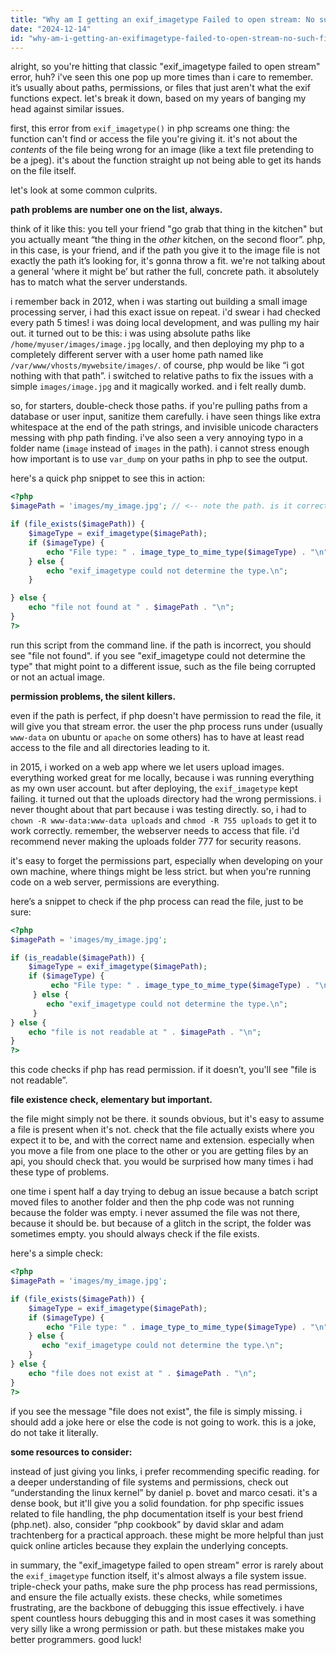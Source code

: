 ```yaml
---
title: "Why am I getting an exif_imagetype Failed to open stream: No such file or directory in?"
date: "2024-12-14"
id: "why-am-i-getting-an-exifimagetype-failed-to-open-stream-no-such-file-or-directory-in"
---
```


alright, so you're hitting that classic "exif_imagetype failed to open stream" error, huh? i've seen this one pop up more times than i care to remember. it’s usually about paths, permissions, or files that just aren't what the exif functions expect. let's break it down, based on my years of banging my head against similar issues.

first, this error from `exif_imagetype()` in php screams one thing: the function can't find or access the file you're giving it. it's not about the *contents* of the file being wrong for an image (like a text file pretending to be a jpeg). it's about the function straight up not being able to get its hands on the file itself.

let's look at some common culprits.

**path problems are number one on the list, always.**

think of it like this: you tell your friend "go grab that thing in the kitchen" but you actually meant “the thing in the *other* kitchen, on the second floor”. php, in this case, is your friend, and if the path you give it to the image file is not exactly the path it’s looking for, it's gonna throw a fit. we're not talking about a general 'where it might be’ but rather the full, concrete path. it absolutely has to match what the server understands.

i remember back in 2012, when i was starting out building a small image processing server, i had this exact issue on repeat. i'd swear i had checked every path 5 times! i was doing local development, and was pulling my hair out. it turned out to be this: i was using absolute paths like `/home/myuser/images/image.jpg` locally, and then deploying my php to a completely different server with a user home path named like `/var/www/vhosts/mywebsite/images/`. of course, php would be like “i got nothing with that path”. i switched to relative paths to fix the issues with a simple `images/image.jpg` and it magically worked. and i felt really dumb.

so, for starters, double-check those paths. if you're pulling paths from a database or user input, sanitize them carefully. i have seen things like extra whitespace at the end of the path strings, and invisible unicode characters messing with php path finding. i've also seen a very annoying typo in a folder name (`image` instead of `images` in the path). i cannot stress enough how important is to use `var_dump` on your paths in php to see the output.

here's a quick php snippet to see this in action:

```php
<?php
$imagePath = 'images/my_image.jpg'; // <-- note the path. is it correct?

if (file_exists($imagePath)) {
    $imageType = exif_imagetype($imagePath);
    if ($imageType) {
        echo "File type: " . image_type_to_mime_type($imageType) . "\n";
    } else {
        echo "exif_imagetype could not determine the type.\n";
    }

} else {
    echo "file not found at " . $imagePath . "\n";
}
?>
```

run this script from the command line. if the path is incorrect, you should see "file not found". if you see "exif_imagetype could not determine the type" that might point to a different issue, such as the file being corrupted or not an actual image.

**permission problems, the silent killers.**

even if the path is perfect, if php doesn't have permission to read the file, it will give you that stream error. the user the php process runs under (usually `www-data` on ubuntu or `apache` on some others) has to have at least read access to the file and all directories leading to it.

in 2015, i worked on a web app where we let users upload images. everything worked great for me locally, because i was running everything as my own user account. but after deploying, the `exif_imagetype` kept failing. it turned out that the uploads directory had the wrong permissions. i never thought about that part because i was testing directly. so, i had to `chown -R www-data:www-data uploads` and `chmod -R 755 uploads` to get it to work correctly. remember, the webserver needs to access that file. i'd recommend never making the uploads folder 777 for security reasons.

it's easy to forget the permissions part, especially when developing on your own machine, where things might be less strict. but when you're running code on a web server, permissions are everything.

here’s a snippet to check if the php process can read the file, just to be sure:

```php
<?php
$imagePath = 'images/my_image.jpg';

if (is_readable($imagePath)) {
    $imageType = exif_imagetype($imagePath);
    if ($imageType) {
         echo "File type: " . image_type_to_mime_type($imageType) . "\n";
     } else {
        echo "exif_imagetype could not determine the type.\n";
     }
} else {
    echo "file is not readable at " . $imagePath . "\n";
}
?>
```
this code checks if php has read permission. if it doesn’t, you'll see "file is not readable”.

**file existence check, elementary but important.**

the file might simply not be there. it sounds obvious, but it's easy to assume a file is present when it's not. check that the file actually exists where you expect it to be, and with the correct name and extension. especially when you move a file from one place to the other or you are getting files by an api, you should check that. you would be surprised how many times i had these type of problems.

one time i spent half a day trying to debug an issue because a batch script moved files to another folder and then the php code was not running because the folder was empty. i never assumed the file was not there, because it should be. but because of a glitch in the script, the folder was sometimes empty. you should always check if the file exists.

here's a simple check:

```php
<?php
$imagePath = 'images/my_image.jpg';

if (file_exists($imagePath)) {
    $imageType = exif_imagetype($imagePath);
    if ($imageType) {
        echo "File type: " . image_type_to_mime_type($imageType) . "\n";
    } else {
       echo "exif_imagetype could not determine the type.\n";
    }
} else {
    echo "file does not exist at " . $imagePath . "\n";
}
?>
```

if you see the message "file does not exist", the file is simply missing. i should add a joke here or else the code is not going to work. this is a joke, do not take it literally.

**some resources to consider:**

instead of just giving you links, i prefer recommending specific reading. for a deeper understanding of file systems and permissions, check out “understanding the linux kernel” by daniel p. bovet and marco cesati. it's a dense book, but it'll give you a solid foundation. for php specific issues related to file handling, the php documentation itself is your best friend (php.net). also, consider “php cookbook” by david sklar and adam trachtenberg for a practical approach. these might be more helpful than just quick online articles because they explain the underlying concepts.

in summary, the "exif_imagetype failed to open stream" error is rarely about the `exif_imagetype` function itself, it's almost always a file system issue. triple-check your paths, make sure the php process has read permissions, and ensure the file actually exists. these checks, while sometimes frustrating, are the backbone of debugging this issue effectively. i have spent countless hours debugging this and in most cases it was something very silly like a wrong permission or path. but these mistakes make you better programmers. good luck!

